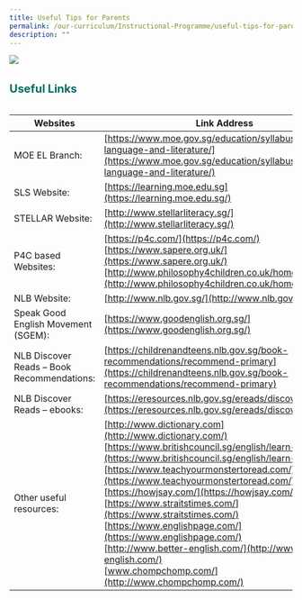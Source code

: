 ```yaml
---
title: Useful Tips for Parents
permalink: /our-curriculum/Instructional-Programme/useful-tips-for-parents/
description: ""
---
```

![](/images/tipsforparent2.png)

<b style="color:#016C62; font-size:20px; line-height: 3;">Useful Links</b><br>



| Websites | Link Address | 
| -------- | -------- | 
| MOE EL Branch:     | [https://www.moe.gov.sg/education/syllabuses/english-language-and-literature/](https://www.moe.gov.sg/education/syllabuses/english-language-and-literature/)     | 
|SLS Website: | [https://learning.moe.edu.sg](https://learning.moe.edu.sg/) |
| STELLAR Website:  | [http://www.stellarliteracy.sg/](http://www.stellarliteracy.sg/) |
| P4C based Websites: | [https://p4c.com/](https://p4c.com/)  <br> [https://www.sapere.org.uk/](https://www.sapere.org.uk/)<br>[http://www.philosophy4children.co.uk/home/p4c/](http://www.philosophy4children.co.uk/home/p4c/) |
|NLB Website:| [http://www.nlb.gov.sg/](http://www.nlb.gov.sg/)|
| Speak Good English Movement (SGEM): | [https://www.goodenglish.org.sg/](https://www.goodenglish.org.sg/) |
| NLB Discover Reads – Book Recommendations: | [https://childrenandteens.nlb.gov.sg/book-recommendations/recommend-primary](https://childrenandteens.nlb.gov.sg/book-recommendations/recommend-primary) | 
| NLB Discover Reads – ebooks: | [https://eresources.nlb.gov.sg/ereads/discovereads/All](https://eresources.nlb.gov.sg/ereads/discovereads/All) |
| Other useful resources: | [http://www.dictionary.com](http://www.dictionary.com/)<br>[https://www.britishcouncil.sg/english/learn-online](https://www.britishcouncil.sg/english/learn-online)  <br>[https://www.teachyourmonstertoread.com/](https://www.teachyourmonstertoread.com/) <br>[https://howjsay.com/](https://howjsay.com/)  <br>[https://www.straitstimes.com/](https://www.straitstimes.com/)<br>[https://www.englishpage.com/](https://www.englishpage.com/)  <br>[http://www.better-english.com/](http://www.better-english.com/)  <br>[www.chompchomp.com/](http://www.chompchomp.com/)